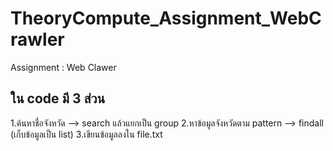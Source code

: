 # TheoryCompute_Assignment_WebCrawler
 Assignment : Web Clawer
 
 ## ใน code มี 3 ส่วน
 1.ค้นหาชื่อจังหวัด --> search แล้วแยกเป็น group
 2.หาข้อมูลจังหวัดตาม pattern --> findall (เก็บข้อมูลเป็น list)
 3.เขียนข้อมูลลงใน file.txt
